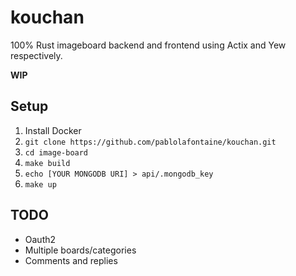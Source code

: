# kouchan
100% Rust imageboard backend and frontend using Actix and Yew respectively.

 **WIP**
 
## Setup
1. Install Docker
2. `git clone https://github.com/pablolafontaine/kouchan.git`
3. `cd image-board`
4. `make build`
5. `echo [YOUR MONGODB URI] > api/.mongodb_key`
6. `make up`

## TODO
- Oauth2
- Multiple boards/categories
- Comments and replies

